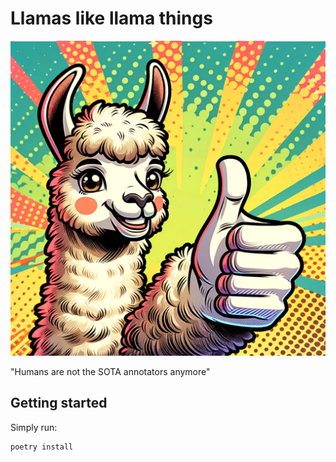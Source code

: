 # Llamas like llama things

![](https://github.com/NickyHavoc/llama-likes/blob/main/llama_likes.png)

"Humans are not the SOTA annotators anymore"

## Getting started

Simply run:
``` bash
poetry install
```
